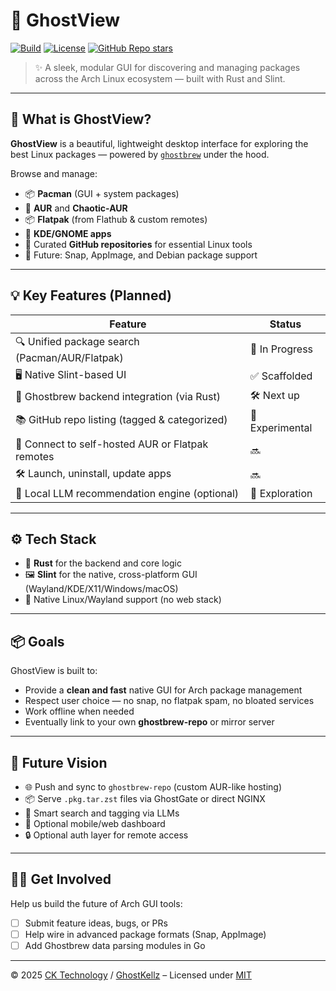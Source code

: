 # 👻 GhostView

[![Build](https://img.shields.io/github/actions/workflow/status/ghostkellz/ghostview/ci.yml?branch=main)](https://github.com/ghostkellz/ghostview/actions)
[![License](https://img.shields.io/github/license/ghostkellz/ghostview)](LICENSE)
[![GitHub Repo stars](https://img.shields.io/github/stars/ghostkellz/ghostview?style=social)](https://github.com/ghostkellz/ghostview)

> ✨ A sleek, modular GUI for discovering and managing packages across the Arch Linux ecosystem — built with Rust and Slint.

---

## 🎯 What is GhostView?

**GhostView** is a beautiful, lightweight desktop interface for exploring the best Linux packages — powered by [`ghostbrew`](https://github.com/ghostkellz/ghostbrew) under the hood.

Browse and manage:

- 📦 **Pacman** (GUI + system packages)
- 🎯 **AUR** and **Chaotic-AUR**
- 📦 **Flatpak** (from Flathub & custom remotes)
- 🧩 **KDE/GNOME apps**
- 🧰 Curated **GitHub repositories** for essential Linux tools
- 🐧 Future: Snap, AppImage, and Debian package support

---

## 💡 Key Features (Planned)

| Feature | Status |
|--------|--------|
| 🔍 Unified package search (Pacman/AUR/Flatpak) | 🚧 In Progress |
| 🖥️ Native Slint-based UI | ✅ Scaffolded |
| 🧙 Ghostbrew backend integration (via Rust) | 🛠️ Next up |
| 📚 GitHub repo listing (tagged & categorized) | 🧪 Experimental |
| 📡 Connect to self-hosted AUR or Flatpak remotes | 🔜 |
| 🛠️ Launch, uninstall, update apps | 🔜 |
| 🤖 Local LLM recommendation engine (optional) | 🔭 Exploration |

---

## ⚙️ Tech Stack

- 🦀 **Rust** for the backend and core logic
- 🖼️ **Slint** for the native, cross-platform GUI (Wayland/KDE/X11/Windows/macOS)
- 🐧 Native Linux/Wayland support (no web stack)

---

## 📦 Goals

GhostView is built to:
- Provide a **clean and fast** native GUI for Arch package management
- Respect user choice — no snap, no flatpak spam, no bloated services
- Work offline when needed
- Eventually link to your own **ghostbrew-repo** or mirror server

---

## 🔮 Future Vision

- 🌐 Push and sync to `ghostbrew-repo` (custom AUR-like hosting)
- 📦 Serve `.pkg.tar.zst` files via GhostGate or direct NGINX
- 🧠 Smart search and tagging via LLMs
- 📲 Optional mobile/web dashboard
- 🔒 Optional auth layer for remote access

---

## 🧙‍♂️ Get Involved

Help us build the future of Arch GUI tools:

- [ ] Submit feature ideas, bugs, or PRs
- [ ] Help wire in advanced package formats (Snap, AppImage)
- [ ] Add Ghostbrew data parsing modules in Go

---

© 2025 [CK Technology](https://cktechx.com) / [GhostKellz](https://ghostkellz.sh) – Licensed under [MIT](LICENSE)
